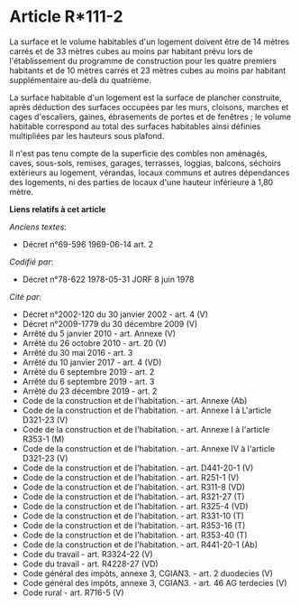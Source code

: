 # Article R*111-2

La surface et le volume habitables d'un logement doivent être de 14 mètres carrés et de 33 mètres cubes au moins par habitant
prévu lors de l'établissement du programme de construction pour les quatre premiers habitants et de 10 mètres carrés et 23
mètres cubes au moins par habitant supplémentaire au-delà du quatrième.

La surface habitable d'un logement est la surface de plancher construite, après déduction des surfaces occupées par les murs,
cloisons, marches et cages d'escaliers, gaines, ébrasements de portes et de fenêtres ; le volume habitable correspond au
total des surfaces habitables ainsi définies multipliées par les hauteurs sous plafond.

Il n'est pas tenu compte de la superficie des combles non aménagés, caves, sous-sols, remises, garages, terrasses, loggias,
balcons, séchoirs extérieurs au logement, vérandas, locaux communs et autres dépendances des logements, ni des parties de
locaux d'une hauteur inférieure à 1,80 mètre.

**Liens relatifs à cet article**

_Anciens textes_:

  - Décret n°69-596 1969-06-14 art. 2

_Codifié par_:

  - Décret n°78-622 1978-05-31 JORF 8 juin 1978

_Cité par_:

  - Décret n°2002-120 du 30 janvier 2002 - art. 4 (V)
  - Décret n°2009-1779 du 30 décembre 2009 (V)
  - Arrêté du 5 janvier 2010 - art. Annexe (V)
  - Arrêté du 26 octobre 2010 - art. 20 (V)
  - Arrêté du 30 mai 2016 - art. 3
  - Arrêté du 10 janvier 2017 - art. 4 (VD)
  - Arrêté du 6 septembre 2019 - art. 2
  - Arrêté du 6 septembre 2019 - art. 3
  - Arrêté du 23 décembre 2019 - art. 2
  - Code de la construction et de l'habitation. - art. Annexe (Ab)
  - Code de la construction et de l'habitation. - art. Annexe I à L'article D321-23 (V)
  - Code de la construction et de l'habitation. - art. Annexe I à l'article R353-1 (M)
  - Code de la construction et de l'habitation. - art. Annexe IV à l'article D321-23 (V)
  - Code de la construction et de l'habitation. - art. D441-20-1 (V)
  - Code de la construction et de l'habitation. - art. R251-1 (V)
  - Code de la construction et de l'habitation. - art. R311-8 (VD)
  - Code de la construction et de l'habitation. - art. R321-27 (T)
  - Code de la construction et de l'habitation. - art. R325-4 (VD)
  - Code de la construction et de l'habitation. - art. R331-10 (T)
  - Code de la construction et de l'habitation. - art. R353-16 (T)
  - Code de la construction et de l'habitation. - art. R353-40 (T)
  - Code de la construction et de l'habitation. - art. R441-20-1 (Ab)
  - Code du travail - art. R3324-22 (V)
  - Code du travail - art. R4228-27 (VD)
  - Code général des impôts, annexe 3, CGIAN3. - art. 2 duodecies (V)
  - Code général des impôts, annexe 3, CGIAN3. - art. 46 AG terdecies (V)
  - Code rural - art. R716-5 (V)

